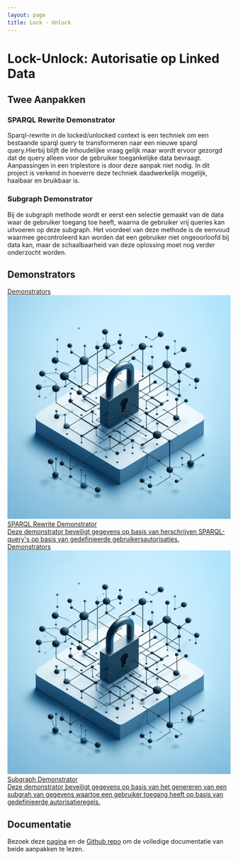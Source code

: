```yaml
---
layout: page
title: Lock - Unlock
---
```

# Lock-Unlock: Autorisatie op Linked Data

## Twee Aanpakken

### SPARQL Rewrite Demonstrator
Sparql-rewrite in de locked/unlocked context is een techniek om een bestaande sparql query te transformeren naar een nieuwe sparql query.Hierbij blijft de inhoudelijke vraag gelijk maar wordt ervoor gezorgd dat de query alleen voor de gebruiker toegankelijke data bevraagt. Aanpassingen in een triplestore is door deze aanpak niet nodig. In dit project is verkend in hoeverre deze techniek daadwerkelijk mogelijk, haalbaar en bruikbaar is.

### Subgraph Demonstrator 
Bij de subgraph methode wordt er eerst een selectie gemaakt van de data waar de gebruiker toegang toe heeft, waarna de gebruiker vrij queries kan uitvoeren op deze subgraph. Het voordeel van deze methode is de eenvoud waarmee gecontroleerd kan worden dat een gebruiker niet ongeoorloofd bij data kan, maar de schaalbaarheid van deze oplossing moet nog verder onderzocht worden.

## Demonstrators

<div class="cards-wrapper">
<a href="https://labs.kadaster.nl/demonstrators/unlocked/demonstrator/">
  <div class="card">
    <div class="card-type">Demonstrators</div>
    <img class="card-image" src="/assets/images/lockunlock.jpg">
    <div class="card-title">SPARQL Rewrite Demonstrator</div>
    <div class="card-description">Deze demonstrator beveiligt gegevens op basis van herschrijven SPARQL-query's op basis van gedefinieerde gebruikersautorisaties.</div>
  </div>
</a>
<a href="">
  <div class="card">
    <div class="card-type">Demonstrators</div>
    <img class="card-image" src="/assets/images/lockunlock.jpg">
    <div class="card-title">Subgraph Demonstrator</div>
    <div class="card-description">Deze demonstrator beveiligt gegevens op basis van het genereren van een subgrah van gegevens waartoe een gebruiker toegang heeft op basis van gedefinieerde autorisatieregels.</div>
  </div>
</a>
</div>

## Documentatie
Bezoek deze [pagina](https://kadaster-labs.github.io/lock-unlock-docs/) en de [Github repo](https://github.com/kadaster-labs/lock-unlock-docs) om de volledige documentatie van beide aanpakken te lezen. 

